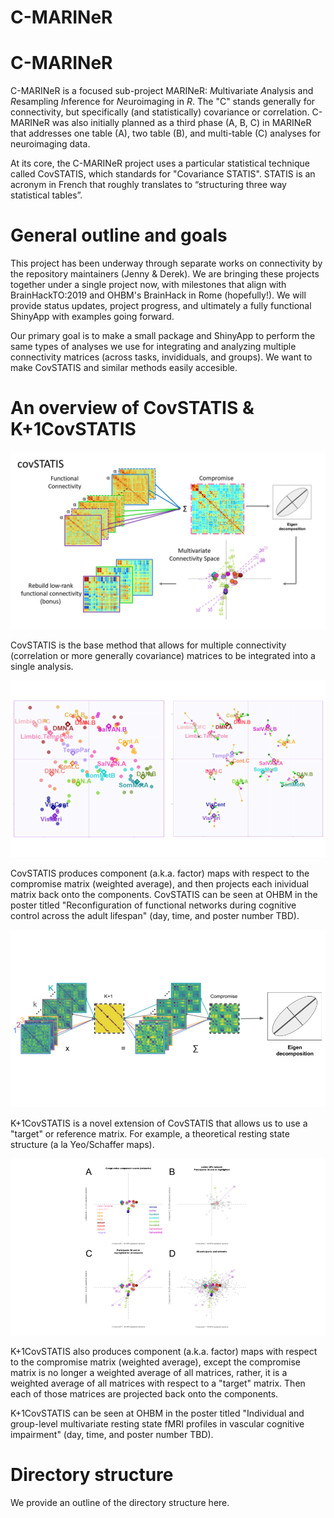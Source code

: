 C-MARINeR
================

C-MARINeR
=========

C-MARINeR is a focused sub-project MARINeR: *M*ultivariate *A*nalysis and *R*esampling *I*nference for *Ne*uroimaging in *R*. The "C" stands generally for connectivity, but specifically (and statistically) covariance or correlation. C-MARINeR was also initially planned as a third phase (A, B, C) in MARINeR that addresses one table (A), two table (B), and multi-table (C) analyses for neuroimaging data.

At its core, the C-MARINeR project uses a particular statistical technique called CovSTATIS, which standards for "Covariance STATIS". STATIS is an acronym in French that roughly translates to “structuring three way statistical tables”.

General outline and goals
=========================

This project has been underway through separate works on connectivity by the repository maintainers (Jenny & Derek). We are bringing these projects together under a single project now, with milestones that align with BrainHackTO:2019 and OHBM's BrainHack in Rome (hopefully!). We will provide status updates, project progress, and ultimately a fully functional ShinyApp with examples going forward.

Our primary goal is to make a small package and ShinyApp to perform the same types of analyses we use for integrating and analyzing multiple connectivity matrices (across tasks, invididuals, and groups). We want to make CovSTATIS and similar methods easily accesible.

An overview of CovSTATIS & K+1CovSTATIS
=======================================

![CovSTATIS steps](figures/covstatis_outline.png)

CovSTATIS is the base method that allows for multiple connectivity (correlation or more generally covariance) matrices to be integrated into a single analysis.

![CovSTATIS steps](figures/CovSTATIS_Results.png)

CovSTATIS produces component (a.k.a. factor) maps with respect to the compromise matrix (weighted average), and then projects each inividual matrix back onto the components. CovSTATIS can be seen at OHBM in the poster titled "Reconfiguration of functional networks during cognitive control across the adult lifespan" (day, time, and poster number TBD).

![CovSTATIS steps](figures/K+1CovSTATIS.png)

K+1CovSTATIS is a novel extension of CovSTATIS that allows us to use a "target" or reference matrix. For example, a theoretical resting state structure (a la Yeo/Schaffer maps).

![CovSTATIS steps](figures/K+1CovSTATIS_Results.png)

K+1CovSTATIS also produces component (a.k.a. factor) maps with respect to the compromise matrix (weighted average), except the compromise matrix is no longer a weighted average of all matrices, rather, it is a weighted average of all matrices with respect to a "target" matrix. Then each of those matrices are projected back onto the components.

K+1CovSTATIS can be seen at OHBM in the poster titled "Individual and group-level multivariate resting state fMRI profiles in vascular cognitive impairment" (day, time, and poster number TBD).

Directory structure
===================

We provide an outline of the directory structure here.
